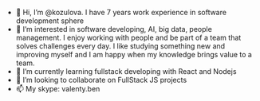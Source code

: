 - 👋 Hi, I’m @kozulova. I have 7 years work experience in software development sphere
- 👀 I’m interested in software developing, AI, big data, people management. 
I enjoy working with people and be part of a team that solves challenges every day. 
I like studying something new and improving myself and I am happy when my knowledge brings value to a team. 
- 🌱 I’m currently learning fullstack developing with React and Nodejs
- 💞️ I’m looking to collaborate on FullStack JS projects
- 📫 My skype: valenty.ben
